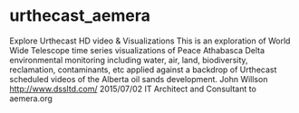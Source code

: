 # urthecast_aemera
Explore Urthecast HD video &amp; Visualizations
This is an exploration of World Wide Telescope time series visualizations of Peace Athabasca Delta environmental monitoring 
including water, air, land, biodiversity, reclamation, contaminants, etc applied against a backdrop of Urthecast 
scheduled videos of the Alberta oil sands development.
John Willson http://www.dssltd.com/ 2015/07/02 IT Architect and Consultant to aemera.org

